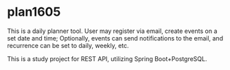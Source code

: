 # plan1605
This is a daily planner tool. User may register via email, create events on a set date and time; Optionally, events can send notifications to the email, and recurrence can be set to daily, weekly, etc.

This is a study project for REST API, utilizing Spring Boot+PostgreSQL.

